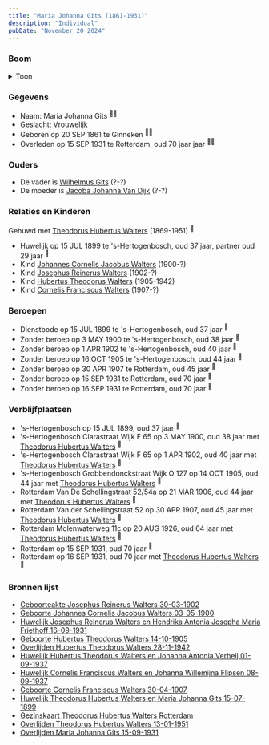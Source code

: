 ```yaml
---
title: "Maria Johanna Gits (1861-1931)"
description: "Individual"
pubDate: "November 20 2024"
---
```


### Boom
<details><summary>Toon</summary>

![test](https://www.plantuml.com/plantuml/svg/hLNRRXen47ttLuoIXpmXxONb9fI4f90KDHUbkQYggiYxEsLTl3Qo5qKeujyxW649GSegxPljySmvC-TuzzGMt1JJN38x5ch23SyXvibuPFHKfUTQQWE5uSfI25N1Cf4Y9C8a4bThp2V537BCOpHsTMGBDAYBsGJPLjL4SclXbG70cJOfcljC96E5rdQxEHVg-1X2DcVi26wNK9QjCWwUXCnGvbCB5wAm1y0jVFKyh-K37FR3GJGuewgllmNAT0xTJipZsNEiYq9YvnXEu6GhPiTJAP-vIfyJewsDDS6xI_Crt90dEkOmr1bNYiCZL_15_1cNk07X3ixwOJ_yhxZTpWkcgL2ZHM29DY2qe067KeooOePIwXT2d3FNVQtcRZ17gpnmcNIm23KRR0ronOqeUtippsO3Da9yt5_WmVV-BVYjXazbbC8ngeyRzgDLLZlquOvAeKbvlX3TqRlFKAVQaDINK_9JGOidBkdQ5iseYkn16teF5mjwRJYojKkgfKUeOcsJh0BD48QzQw8P-T0ta_qQKI_3Xsy4qMwNQeNlrLhRQZbpj72kZK8fB2oDjgV3LbYbmn2kUZ-8ekTzei6tXjSM9naHkKEXqEoRUJL67b6wMr0A_fNIHltI4E-cLA_2oQ_3pVdzWbFq2Kv12wvl7Ycx7i0bvqPYNdBSw3YWpsCYRBAFP2Mpqk1wjyl1DRTUHSM9kQUxVliXSu-aF736h3bplTqtT-FrdNt4d2ThF-dZdgBwjKbqrjW9K0MdpsuWOkmKLKe_cxy0)
</details>

### Gegevens
- Naam: Maria Johanna Gits <sup><a href="../s00097/" style="text-decoration:none" title="Geboorteakte Josephus Reinerus Walters 30-03-1902">:link:</a><a href="../s00096/" style="text-decoration:none" title="Huwelijk Josephus Reinerus Walters en Hendrika Antonia Josepha Maria Friethoff 16-09-1931">:link:</a></sup>
- Geslacht: Vrouwelijk
- Geboren op 20 SEP 1861 te Ginneken <sup><a href="../s00101/" style="text-decoration:none" title="Huwelijk Theodorus Hubertus Walters en Maria Johanna Gits 15-07-1899">:link:</a><a href="../s00235/" style="text-decoration:none" title="Gezinskaart Theodorus Hubertus Walters Rotterdam">:link:</a></sup>
- Overleden op 15 SEP 1931 te Rotterdam, oud 70 jaar jaar <sup><a href="../s00105/" style="text-decoration:none" title="Overlijden Maria Johanna Gits 15-09-1931">:link:</a><a href="../s00235/" style="text-decoration:none" title="Gezinskaart Theodorus Hubertus Walters Rotterdam">:link:</a></sup>

### Ouders
- De vader is [Wilhelmus Gits](../i00081/) (?-?)
- De moeder is [Jacoba Johanna Van Dijk](../i00082/) (?-?)

### Relaties en Kinderen

Gehuwd met [Theodorus Hubertus Walters](../i00075/) (1869-1951) <sup><a href="../s00101/" style="text-decoration:none" title="Huwelijk Theodorus Hubertus Walters en Maria Johanna Gits 15-07-1899">:link:</a></sup>
- Huwelijk op 15 JUL 1899 te 's-Hertogenbosch, oud 37 jaar, partner oud 29 jaar <sup><a href="../s00101/" style="text-decoration:none" title="Huwelijk Theodorus Hubertus Walters en Maria Johanna Gits 15-07-1899">:link:</a></sup>
- Kind [Johannes Cornelis Jacobus Walters](../i00083/) (1900-?)
- Kind [Josephus Reinerus Walters](../i00073/) (1902-?)
- Kind [Hubertus Theodorus Walters](../i00084/) (1905-1942)
- Kind [Cornelis Franciscus Walters](../i00085/) (1907-?)

### Beroepen
- Dienstbode op 15 JUL 1899 te 's-Hertogenbosch, oud 37 jaar <sup><a href="../s00101/" style="text-decoration:none" title="Huwelijk Theodorus Hubertus Walters en Maria Johanna Gits 15-07-1899">:link:</a></sup>
- Zonder beroep op 3 MAY 1900 te 's-Hertogenbosch, oud 38 jaar <sup><a href="../s00102/" style="text-decoration:none" title="Geboorte Johannes Cornelis Jacobus Walters 03-05-1900">:link:</a></sup>
- Zonder beroep op 1 APR 1902 te 's-Hertogenbosch, oud 40 jaar <sup><a href="../s00097/" style="text-decoration:none" title="Geboorteakte Josephus Reinerus Walters 30-03-1902">:link:</a></sup>
- Zonder beroep op 16 OCT 1905 te 's-Hertogenbosch, oud 44 jaar <sup><a href="../s00103/" style="text-decoration:none" title="Geboorte Hubertus Theodorus Walters 14-10-1905">:link:</a></sup>
- Zonder beroep op 30 APR 1907 te Rotterdam, oud 45 jaar <sup><a href="../s00104/" style="text-decoration:none" title="Geboorte Cornelis Franciscus Walters 30-04-1907">:link:</a></sup>
- Zonder beroep op 15 SEP 1931 te Rotterdam, oud 70 jaar <sup><a href="../s00105/" style="text-decoration:none" title="Overlijden Maria Johanna Gits 15-09-1931">:link:</a></sup>
- Zonder beroep op 16 SEP 1931 te Rotterdam, oud 70 jaar <sup><a href="../s00096/" style="text-decoration:none" title="Huwelijk Josephus Reinerus Walters en Hendrika Antonia Josepha Maria Friethoff 16-09-1931">:link:</a></sup>

### Verblijfplaatsen
- 's-Hertogenbosch  op 15 JUL 1899, oud 37 jaar  <sup><a href="../s00101/" style="text-decoration:none" title="Huwelijk Theodorus Hubertus Walters en Maria Johanna Gits 15-07-1899">:link:</a></sup>
- 's-Hertogenbosch Clarastraat Wijk F 65 op 3 MAY 1900, oud 38 jaar met [Theodorus Hubertus Walters](../i00075/) <sup><a href="../s00102/" style="text-decoration:none" title="Geboorte Johannes Cornelis Jacobus Walters 03-05-1900">:link:</a></sup>
- 's-Hertogenbosch Clarastraat Wijk F 65 op 1 APR 1902, oud 40 jaar met [Theodorus Hubertus Walters](../i00075/) <sup><a href="../s00097/" style="text-decoration:none" title="Geboorteakte Josephus Reinerus Walters 30-03-1902">:link:</a></sup>
- 's-Hertogenbosch Grobbendonckstraat Wijk O 127 op 14 OCT 1905, oud 44 jaar met [Theodorus Hubertus Walters](../i00075/) <sup><a href="../s00103/" style="text-decoration:none" title="Geboorte Hubertus Theodorus Walters 14-10-1905">:link:</a></sup>
- Rotterdam Van De Schellingstraat 52/54a op 21 MAR 1906, oud 44 jaar met [Theodorus Hubertus Walters](../i00075/) <sup><a href="../s00235/" style="text-decoration:none" title="Gezinskaart Theodorus Hubertus Walters Rotterdam">:link:</a></sup>
- Rotterdam Van der Schellingstraat 52 op 30 APR 1907, oud 45 jaar met [Theodorus Hubertus Walters](../i00075/) <sup><a href="../s00104/" style="text-decoration:none" title="Geboorte Cornelis Franciscus Walters 30-04-1907">:link:</a></sup>
- Rotterdam Molenwaterweg 11c op 20 AUG 1926, oud 64 jaar met [Theodorus Hubertus Walters](../i00075/) <sup><a href="../s00235/" style="text-decoration:none" title="Gezinskaart Theodorus Hubertus Walters Rotterdam">:link:</a></sup>
- Rotterdam  op 15 SEP 1931, oud 70 jaar  <sup><a href="../s00105/" style="text-decoration:none" title="Overlijden Maria Johanna Gits 15-09-1931">:link:</a></sup>
- Rotterdam  op 16 SEP 1931, oud 70 jaar met [Theodorus Hubertus Walters](../i00075/) <sup><a href="../s00096/" style="text-decoration:none" title="Huwelijk Josephus Reinerus Walters en Hendrika Antonia Josepha Maria Friethoff 16-09-1931">:link:</a></sup>

### Bronnen lijst
- [Geboorteakte Josephus Reinerus Walters 30-03-1902](../s00097/)
- [Geboorte Johannes Cornelis Jacobus Walters 03-05-1900](../s00102/)
- [Huwelijk Josephus Reinerus Walters en Hendrika Antonia Josepha Maria Friethoff 16-09-1931](../s00096/)
- [Geboorte Hubertus Theodorus Walters 14-10-1905](../s00103/)
- [Overlijden Hubertus Theodorus Walters 28-11-1942](../s00108/)
- [Huwelijk Hubertus Theodorus Walters en Johanna Antonia Verheij 01-09-1937](../s00106/)
- [Huwelijk Cornelis Franciscus Walters en Johanna Willemijna Flipsen 08-09-1937](../s00107/)
- [Geboorte Cornelis Franciscus Walters 30-04-1907](../s00104/)
- [Huwelijk Theodorus Hubertus Walters en Maria Johanna Gits 15-07-1899](../s00101/)
- [Gezinskaart Theodorus Hubertus Walters Rotterdam](../s00235/)
- [Overlijden Theodorus Hubertus Walters 13-01-1951](../s00109/)
- [Overlijden Maria Johanna Gits 15-09-1931](../s00105/)